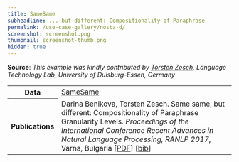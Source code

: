```yaml
---
title: SameSame
subheadline: ... but different: Compositionality of Paraphrase
permalink: /use-case-gallery/nosta-d/
screenshot: screenshot.png
thumbnail: screenshot-thumb.png
hidden: true
---
```


**Source**: <i>This example was kindly contributed by <a href="https://www.ltl.uni-due.de/team/torsten-zesch/">Torsten Zesch</a>, 
Language Technology Lab, University of Duisburg-Essen, Germany</i>


<table>
<tr>
<th>Data</th>
<td><a href="https://github.com/MeDarina/SameSame">SameSame</a></td>
</tr>
<tr></tr>
<tr>
<th>Publications</th>
<td>
Darina Benikova, Torsten Zesch. Same same, but different: Compositionality of Paraphrase 
Granularity Levels. <i>Proceedings of the International Conference Recent 
Advances in Natural Language Processing, RANLP 2017</i>, Varna, Bulgaria
[<a href="http://acl-bg.org/proceedings/2017/RANLP%202017/pdf/RANLP014.pdf">PDF</a>]
[<a href="https://aclanthology.info/papers/R17-1014/r17-1014.bib">bib</a>]
</td>
</tr>
</table>
